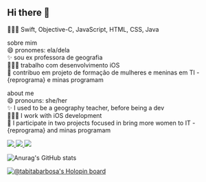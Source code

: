 ##                                                                Hi there 👋

👩🏽‍💻 Swift, Objective-C, JavaScript, HTML, CSS, Java

sobre mim<br />
😄 pronomes: ela/dela <br />
✨ sou ex professora de geografia<br />
👩🏽‍💻 trabalho com desenvolvimento iOS <br />
🔭 contribuo em projeto de formação de mulheres e meninas em TI - {reprograma} e minas programam<br />

about me<br />
😄 pronouns: she/her<br />
✨ I used to be a geography teacher, before being a dev<br />
👩🏽‍💻 I work with iOS development<br />
🔭 I participate in two projects focused in bring more women to IT - {reprograma} and minas programam<br />


<span align="left">
<a href="https://linkedin.com/in/tabita-barbosa" rel="nofollow" target="_blank">
<img src="https://img.shields.io/badge/LinkedIn-0077B5?style=for-the-badge&logo=linkedin&logoColor=white">
</a>
<a href="mailto:tabita.barbosa8@gmail.com" target="_blank">
<img src="https://img.shields.io/badge/Gmail-D14836?style=for-the-badge&logo=gmail&logoColor=white">
</a>
<a href="https://www.behance.net/tabitabarbosa" target="_blank">
<img src="https://img.shields.io/badge/-Behance-blue?style=for-the-badge&logo=behance&logoColor=white">
</a>
</span>

![Anurag's GitHub stats](https://github-readme-stats.vercel.app/api?username=tabita-barbosa&show_icons=true&theme=dracula&show_icons=true&count_private=true&hide_title=true)

<!-- [![Top Langs](https://github-readme-stats.vercel.app/api/top-langs/?username=tabita-barbosa&layout=compact)](https://github.com/tabita-barbosa/github-readme-stats) -->

[![@tabitabarbosa's Holopin board](https://holopin.me/tabitabarbosa)](https://holopin.io/@tabitabarbosa)
